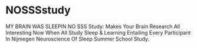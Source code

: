 # NOSSSstudy
MY BRAIN WAS SLEEPIN NO SSS Study:   Makes Your Brain Research All Interesting Now When All Study Sleep &amp; Learning Entailing Every Participant In Nijmegen Neuroscience Of Sleep Summer School Study.
